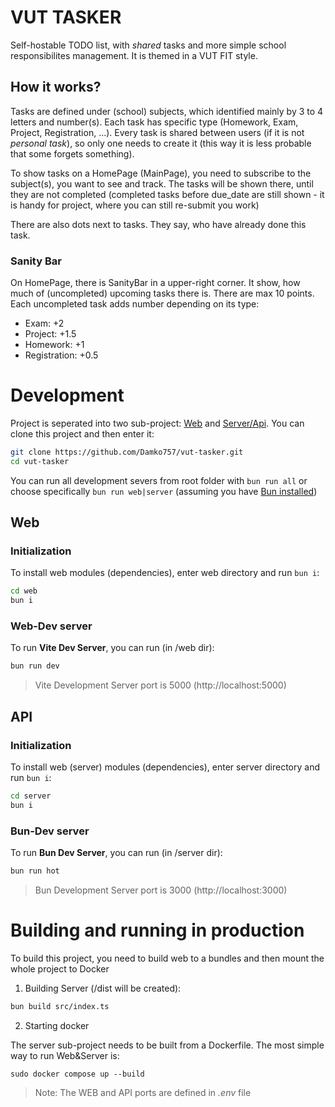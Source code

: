 # VUT TASKER

Self-hostable TODO list, with _shared_ tasks and more simple school responsibilites management. It is themed in a VUT FIT style.

## How it works?

Tasks are defined under (school) subjects, which identified mainly by 3 to 4 letters and number(s). Each task has specific type (Homework, Exam, Project, Registration, ...). Every task is shared between users (if it is not _personal task_), so only one needs to create it (this way it is less probable that some forgets something).

To show tasks on a HomePage (MainPage), you need to subscribe to the subject(s), you want to see and track. The tasks will be shown there, until they are not completed (completed tasks before due_date are still shown - it is handy for project, where you can still re-submit you work)

There are also dots next to tasks. They say, who have already done this task.

### Sanity Bar

On HomePage, there is SanityBar in a upper-right corner. It show, how much of (uncompleted) upcoming tasks there is. There are max 10 points. Each uncompleted task adds number depending on its type:

- Exam: +2
- Project: +1.5
- Homework: +1
- Registration: +0.5

# Development

Project is seperated into two sub-project: [Web]("#dev-web") and [Server/Api](#dev-api). You can clone this project and then enter it:

```bash
git clone https://github.com/Damko757/vut-tasker.git
cd vut-tasker
```

You can run all development severs from root folder with `bun run all` or choose specifically `bun run web|server` (assuming you have [Bun installed](https://bun.sh/docs/installation))

<a id="dev-web"></a>

## Web

### Initialization

To install web modules (dependencies), enter web directory and run `bun i`:

```bash
cd web
bun i
```

### Web-Dev server

To run **Vite Dev Server**, you can run (in /web dir):

```bash
bun run dev
```

> Vite Development Server port is 5000 (http://localhost:5000)

<a id="dev-api"></a>

## API

### Initialization

To install web (server) modules (dependencies), enter server directory and run `bun i`:

```bash
cd server
bun i
```

### Bun-Dev server

To run **Bun Dev Server**, you can run (in /server dir):

```bash
bun run hot
```

> Bun Development Server port is 3000 (http://localhost:3000)

# Building and running in production

To build this project, you need to build web to a bundles and then mount the whole project to Docker

1. Building Server (/dist will be created):

```bash
bun build src/index.ts
```

2. Starting docker

The server sub-project needs to be built from a Dockerfile. The most simple way to run Web&Server is:

```build
sudo docker compose up --build
```

> Note: The WEB and API ports are defined in _.env_ file
